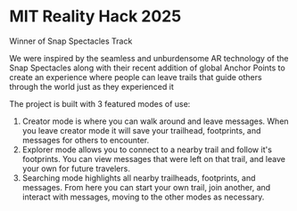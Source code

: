 # MIT Reality Hack 2025    
Winner of Snap Spectacles Track

We were inspired by the seamless and unburdensome AR technology of the Snap Spectacles along with their recent addition of global Anchor Points to create an experience where people can leave trails that guide others through the world just as they experienced it

The project is built with 3 featured modes of use:  
1. Creator mode is where you can walk around and leave messages. When you leave creator mode it will save your trailhead, footprints, and messages for others to encounter.  
2. Explorer mode allows you to connect to a nearby trail and follow it's footprints. You can view messages that were left on that trail, and leave your own for future travelers.  
3. Searching mode highlights all nearby trailheads, footprints, and messages. From here you can start your own trail, join another, and interact with messages, moving to the other modes as necessary.  
